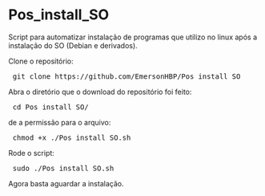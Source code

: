 # Pos_install_SO

Script para automatizar instalação de programas que utilizo no linux após a instalação do SO (Debian e derivados).

Clone o repositório:
<pre>
 <span style="font-weight: 400">git clone https://github.com/EmersonHBP/Pos_install_SO</span>
</pre>

Abra o diretório que o download do repositório foi feito:
<pre>
 <span style="font-weight: 400">cd Pos_install_SO/</span>
</pre>

de a permissão para o arquivo:

<pre>
 <span style="font-weight: 400">chmod +x ./Pos_install_SO.sh</span>
</pre>

Rode o script:

<pre>
 <span style="font-weight: 400">sudo ./Pos_install_SO.sh</span>
</pre>
 Agora basta aguardar a instalação.
